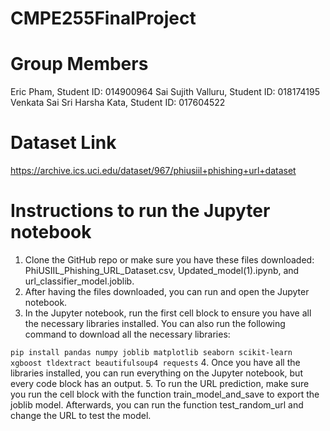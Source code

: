 # CMPE255FinalProject

# Group Members
Eric Pham, Student ID: 014900964
Sai Sujith Valluru, Student ID: 018174195
Venkata Sai Sri Harsha Kata, Student ID: 017604522

# Dataset Link
https://archive.ics.uci.edu/dataset/967/phiusiil+phishing+url+dataset

# Instructions to run the Jupyter notebook
1. Clone the GitHub repo or make sure you have these files downloaded: PhiUSIIL_Phishing_URL_Dataset.csv, Updated_model(1).ipynb, and url_classifier_model.joblib.
2. After having the files downloaded, you can run and open the Jupyter notebook.
3. In the Jupyter notebook, run the first cell block to ensure you have all the necessary libraries installed. You can also run the following command to download all the necessary libraries:

`pip install pandas numpy joblib matplotlib seaborn scikit-learn xgboost tldextract beautifulsoup4 requests`
4. Once you have all the libraries installed, you can run everything on the Jupyter notebook, but every code block has an output.
5. To run the URL prediction, make sure you run the cell block with the function train_model_and_save to export the joblib model. Afterwards, you can run the function test_random_url and change the URL to test the model.


